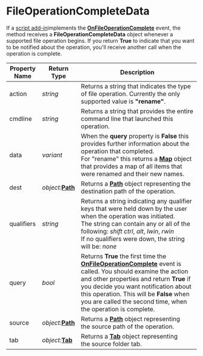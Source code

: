# FileOperationCompleteData

If a [script add-in](/Manual/scripting/script_add-ins/README.md)implements the **[OnFileOperationComplete](../scripting_events/onfileoperationcomplete.md)** event, the method receives a **FileOperationCompleteData** object whenever a supported file operation begins. If you return **True** to indicate that you want to be notified about the operation, you'll receive another call when the operation is complete.

| Property Name | Return Type | Description |
| --- | --- | --- |
| action | *string* | Returns a string that indicates the type of file operation. Currently the only supported value is **"rename"**. |
| cmdline | *string* | Returns a string that provides the entire command line that launched this operation. |
| data | *variant* | When the **query** property is **False** this provides further information about the operation that completed.  <br />For "rename" this returns a **[Map](map.md)** object that provides a map of all items that were renamed and their new names. |
| dest | *object:***[Path](path.md)** | Returns a **[Path](path.md)** object representing the destination path of the operation. |
| qualifiers | *string* | Returns a string indicating any qualifier keys that were held down by the user when the operation was initiated.  <br />The string can contain any or all of the following: *shift* *ctrl*, *alt*, *lwin*, *rwin*  <br />If no qualifiers were down, the string will be: *none* |
| query | *bool* | Returns **True** the first time the **[OnFileOperationComplete](../scripting_events/onfileoperationcomplete.md)** event is called. You should examine the action and other properties and return **True** if you decide you want notification about this operation. This will be **False** when you are called the second time, when the operation is complete. |
| source | *object:***[Path](path.md)** | Returns a **[Path](path.md)** object representing the source path of the operation. |
| tab | *object:***[Tab](tab.md)** | Returns a **[Tab](tab.md)** object representing the source folder tab. |

